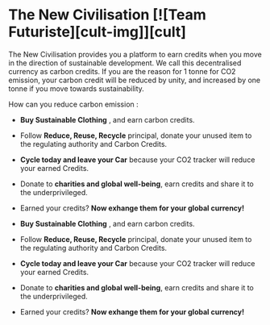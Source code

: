 # The New Civilisation [![Team Futuriste][cult-img]][cult]

The New Civilisation provides you a platform to earn credits when you move in the direction
of sustainable development. We call this decentralised currency as carbon credits. If you are
the reason for 1 tonne for CO2 emission, your carbon credit will be reduced by unity, and
increased by one tonne if you move towards sustainability.

How can you reduce carbon emission :

- **Buy Sustainable Clothing** , and earn carbon credits.
- Follow **Reduce, Reuse, Recycle** principal, donate your unused item to the
  regulating authority and Carbon Credits.
- **Cycle today and leave your Car** because your CO2 tracker will reduce your
  earned Credits.
- Donate to **charities and global well-being**, earn credits and share it to the underprivileged.
- Earned your credits? **Now exhange them for your global currency!**

- **Buy Sustainable Clothing** , and earn carbon credits.
- Follow **Reduce, Reuse, Recycle** principal, donate your unused item to the
  regulating authority and Carbon Credits.
- **Cycle today and leave your Car** because your CO2 tracker will reduce your
  earned Credits.
- Donate to **charities and global well-being**, earn credits and share it to the underprivileged.
- Earned your credits? **Now exhange them for your global currency!**
